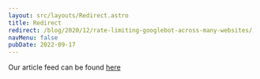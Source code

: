 ```yaml
---
layout: src/layouts/Redirect.astro
title: Redirect
redirect: /blog/2020/12/rate-limiting-googlebot-across-many-websites/
navMenu: false
pubDate: 2022-09-17
---
```

<div>
Our article feed can be found <a href="/blog/2020/12/rate-limiting-googlebot-across-many-websites/">here</a>
</div>
